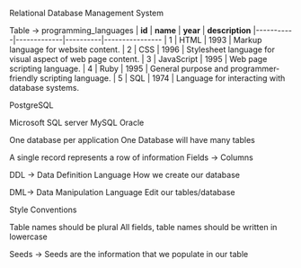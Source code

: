 Relational Database Management System

Table -> programming_languages
| **id**    | **name**    | **year** | **description**
|-----------|-------------|----------|----------------
| 1         | HTML        | 1993     | Markup language for website content.
| 2         | CSS         | 1996     | Stylesheet language for visual aspect of web page content.
| 3         | JavaScript  | 1995     | Web page scripting language.
| 4         | Ruby        | 1995     | General purpose and programmer-friendly scripting language.
| 5         | SQL         | 1974     | Language for interacting with database systems.

PostgreSQL

Microsoft SQL server
MySQL
Oracle

One database per application
One Database will have many tables

A single record represents a row of information
Fields -> Columns

DDL -> Data Definition Language
How we create our database

DML-> Data Manipulation Language
Edit our tables/database

Style Conventions

Table names should be plural
All fields, table names should be written in lowercase

Seeds -> Seeds are the information that we populate in our table

